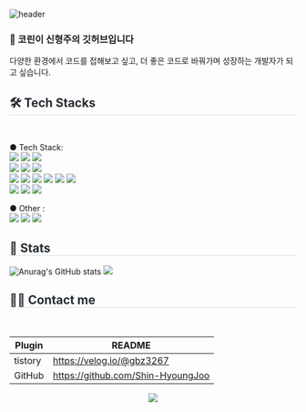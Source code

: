 ![header](https://capsule-render.vercel.app/api?type=slice&color=auto&height=200&text=Hi%20there👋&fontAlign=70&rotate=13&fontAlignY=20&desc=Shin-HyoungJoo's%20GitHub&descAlign=70&descAlignY=44)
<div style="text-align: left;">

### 👋  코린이 신형주의 깃허브입니다 
다양한 환경에서 코드를 접해보고 싶고, 더 좋은 코드로 바꿔가며 성장하는 개발자가 되고 싶습니다.

<h2 style="border-bottom: 1px solid #d8dee4; color: #282d33;"> 🛠️ Tech Stacks </h2> <br> 

● Tech Stack: <br/>
<img src="https://img.shields.io/badge/html-E34F26?style=for-the-badge&logo=html5&logoColor=white">
<img src="https://img.shields.io/badge/css-1572B6?style=for-the-badge&logo=css3&logoColor=white">
<img src="https://img.shields.io/badge/js-E34F26?style=for-the-badge&logo=javascript&logoColor=white"><br/>
<img src="https://img.shields.io/badge/JAVA-FCC624?style=for-the-badge">
<img src="https://img.shields.io/badge/Spring-6DB33F?style=for-the-badge&logo=Spring&logoColor=white"/>
<img src="https://img.shields.io/badge/Springboot-6DB33F?style=for-the-badge&logo=Springboot&logoColor=white"/><br/>
<img src="https://img.shields.io/badge/Mysql-003545?style=for-the-badge&logo=mysql&logoColor=white"/>
<img src="https://img.shields.io/badge/MariaDB-003545?style=for-the-badge&logo=MariaDB&logoColor=white"/>
<img src="https://img.shields.io/badge/RESTful_API-4053D6?style=for-the-badge"/>
<img src="https://img.shields.io/badge/Mybatis-DD344C?style=for-the-badge"/>
<img src="https://img.shields.io/badge/JPA-212121?style=for-the-badge&logo=jpa&logoColor=white"/>
<img src="https://img.shields.io/badge/Querydsl-0285C9?style=for-the-badge&logo=querydsl&logoColor=white"/><br/>
<img src="https://img.shields.io/badge/jsp-FCC624?style=for-the-badge&logo=jsp&logoColor=white"/>
<img src="https://img.shields.io/badge/tomcat-F8DC75?style=for-the-badge&logo=apachetomcat&logoColor=black"/>
<img src="https://img.shields.io/badge/apache-D22128?style=for-the-badge&logo=apache&logoColor=black"/>

● Other : <br/>
<img src="https://img.shields.io/badge/Rocky Linux-10B981?style=for-the-badge&logo=rockylinux&logoColor=white"/>
<img src="https://img.shields.io/badge/VirtualBox-183A61?style=for-the-badge&logo=virtualbox&logoColor=white"/>
<img src="https://img.shields.io/badge/Github-181717?style=for-the-badge&logo=github&logoColor=white">
    <div style="text-align: left;"> 
    <h2 style="border-bottom: 1px solid #d8dee4; color: #282d33;"> 🏅 Stats </h2> <div style="text-align: left;"> 
    ![Anurag's GitHub stats](https://github-readme-stats.vercel.app/api?username=Shin-HyoungJoo&show_icons=true)
 <img src="https://github-readme-stats.vercel.app/api/top-langs/?username=Shin-HyoungJoo&layout=compact&bg_color=180,00000000,00000000&title_color=000000&text_color=000000"
           /> </div> 
    </div>
<h2 style="border-bottom: 1px solid #d8dee4; color: #282d33;"> 🧑‍💻 Contact me </h2> <br> 

| Plugin | README |
| ------ | ------ |
| tistory | https://velog.io/@gbz3267 |
| GitHub | https://github.com/Shin-HyoungJoo |
</div>

<p align="center">
<a href="https://hits.seeyoufarm.com"><img src="https://hits.seeyoufarm.com/api/count/incr/badge.svg?url=https%3A%2F%2Fgithub.com%2FShin-HyoungJoo&count_bg=%239AE065&title_bg=%23373737&icon=github.svg&icon_color=%23FFFFFF&title=hits&edge_flat=false"/></a>
</p>

